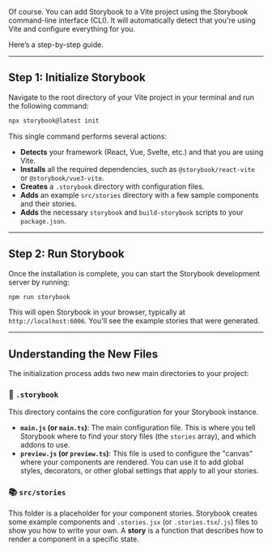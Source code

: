 Of course. You can add Storybook to a Vite project using the Storybook command-line interface (CLI). It will automatically detect that you're using Vite and configure everything for you.

Here’s a step-by-step guide.

-----

## Step 1: Initialize Storybook

Navigate to the root directory of your Vite project in your terminal and run the following command:

```bash
npx storybook@latest init
```

This single command performs several actions:

  * **Detects** your framework (React, Vue, Svelte, etc.) and that you are using Vite.
  * **Installs** all the required dependencies, such as `@storybook/react-vite` or `@storybook/vue3-vite`.
  * **Creates** a `.storybook` directory with configuration files.
  * **Adds** an example `src/stories` directory with a few sample components and their stories.
  * **Adds** the necessary `storybook` and `build-storybook` scripts to your `package.json`.

-----

## Step 2: Run Storybook

Once the installation is complete, you can start the Storybook development server by running:

```bash
npm run storybook
```

This will open Storybook in your browser, typically at `http://localhost:6006`. You'll see the example stories that were generated.

-----

## Understanding the New Files

The initialization process adds two new main directories to your project:

### 🧰 `.storybook`

This directory contains the core configuration for your Storybook instance.

  * **`main.js` (or `main.ts`)**: The main configuration file. This is where you tell Storybook where to find your story files (the `stories` array), and which addons to use.
  * **`preview.js` (or `preview.ts`)**: This file is used to configure the "canvas" where your components are rendered. You can use it to add global styles, decorators, or other global settings that apply to all your stories.

### 📚 `src/stories`

This folder is a placeholder for your component stories. Storybook creates some example components and `.stories.jsx` (or `.stories.tsx`/`.js`) files to show you how to write your own. A **story** is a function that describes how to render a component in a specific state.